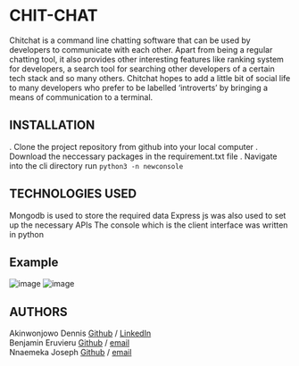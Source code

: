 # CHIT-CHAT
Chitchat is a command line chatting software that can be used by developers to communicate with each other.
Apart from being a regular chatting tool, it also provides other interesting features like ranking system for developers, a search tool for searching other developers of a certain tech stack and so many others.
Chitchat hopes to add a little bit of social life to many developers who prefer to be labelled ‘introverts’ by bringing a means of communication to a terminal.


## INSTALLATION
. Clone the project repository from github into your local computer
. Download the neccessary packages in the requirement.txt file
. Navigate into the cli directory
run ``` python3 -n newconsole ```

## TECHNOLOGIES USED
Mongodb is used to store the required data
Express js was also used to set up the necessary APIs
The console which is the client interface was written in python

## Example
![image](https://user-images.githubusercontent.com/99836377/232632148-6f6a01d8-de42-43a2-a289-67fa2f1e234a.png)
![image](https://user-images.githubusercontent.com/99836377/232632280-ae124d9c-2629-4731-bbdf-da45cb31149b.png)

## AUTHORS
Akinwonjowo Dennis [Github](https://github.com/Dennisco12) / [LinkedIn](https://linkedin.com/dennis-akinwonjowo)</br>
Benjamin Eruvieru [Github](https://github.com/benjamineruvieru) / [email](benjamineruvieru@gmail.com)</br>
Nnaemeka Joseph [Github](https://github.com/nnaemekaxi) / [email](nnaemekaxi@yahoo.com)</br>
